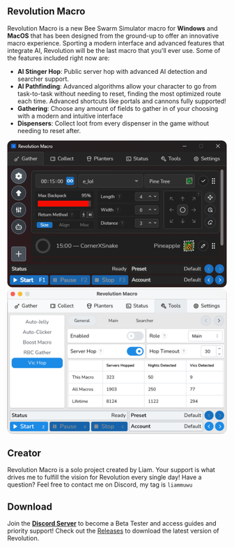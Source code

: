 ## Revolution Macro

Revolution Macro is a new Bee Swarm Simulator macro for **Windows** and **MacOS** that has been designed from the ground-up to offer an innovative macro experience.
Sporting a modern interface and advanced features that integrate AI, Revolution will be the last macro that you'll ever use. Some of the features included right now are:

* **AI Stinger Hop**: Public server hop with advanced AI detection and searcher support.
* **AI Pathfinding**: Advanced algorithms allow your character to go from task-to-task without needing to reset, finding the most optimized route each time. Advanced shortcuts like portals and cannons fully supported!
* **Gathering**: Choose any amount of fields to gather in of your choosing with a modern and intuitive interface
* **Dispensers**: Collect loot from every dispenser in the game without needing to reset after.

<p align="center">
  <img src="images/demo_1.png" width="600" style="border-radius: 12px;" />
  <img src="images/demo_2.png" width="600" style="border-radius: 12px;" />
</p>


## Creator

Revolution Macro is a solo project created by Liam. Your support is what drives me to fulfill the vision for Revolution every single day! Have a question? Feel free to contact me on Discord, my tag is `liammuwu`

## Download

Join the [**Discord Server**](https://discord.gg/HDJk6aEyt4) to become a Beta Tester and access guides and priority support! Check out the [Releases](https://github.com/nosyliam/revolution-macro/releases) to download the latest version of Revolution.
